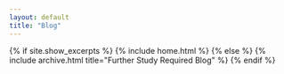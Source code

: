 ```yaml
---
layout: default
title: "Blog"
---
```


{% if site.show_excerpts %}
  {% include home.html %}
{% else %}
  {% include archive.html title="Further Study Required Blog" %}
{% endif %}
